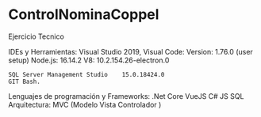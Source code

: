 # ControlNominaCoppel
Ejercicio Tecnico

IDEs y Herramientas: 
	Visual Studio 2019, 
	Visual Code:
		Version: 1.76.0 (user setup)
		Node.js: 16.14.2
		V8: 10.2.154.26-electron.0

	SQL Server Management Studio	15.0.18424.0
	GIT Bash.

Lenguajes de programación y Frameworks:
	.Net Core 
	VueJS
	C#
	JS
	SQL
Arquitectura: MVC (Modelo Vista Controlador )